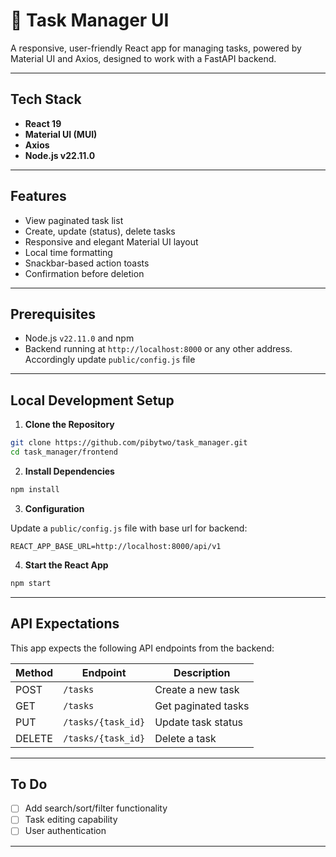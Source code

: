 # 📝 Task Manager UI

A responsive, user-friendly React app for managing tasks, powered by Material UI and Axios, designed to work with a FastAPI backend.

---

## Tech Stack

- **React 19**
- **Material UI (MUI)**
- **Axios**
- **Node.js v22.11.0**

---

## Features

- View paginated task list
- Create, update (status), delete tasks
- Responsive and elegant Material UI layout
- Local time formatting
- Snackbar-based action toasts
- Confirmation before deletion

---

## Prerequisites

- Node.js `v22.11.0` and npm
- Backend running at `http://localhost:8000` or any other address. Accordingly update `public/config.js` file

---

## Local Development Setup

1. **Clone the Repository**

```bash
git clone https://github.com/pibytwo/task_manager.git
cd task_manager/frontend
```

2. **Install Dependencies**

```bash
npm install
```

3. **Configuration**

Update a `public/config.js` file with base url for backend:

```
REACT_APP_BASE_URL=http://localhost:8000/api/v1
```

4. **Start the React App**

```bash
npm start
```

---


## API Expectations

This app expects the following API endpoints from the backend:

| Method | Endpoint             | Description            |
|--------|----------------------|------------------------|
| POST   | `/tasks`             | Create a new task      |
| GET    | `/tasks`             | Get paginated tasks    |
| PUT    | `/tasks/{task_id}`   | Update task status     |
| DELETE | `/tasks/{task_id}`   | Delete a task          |

---

## To Do

- [ ] Add search/sort/filter functionality
- [ ] Task editing capability
- [ ] User authentication

---
